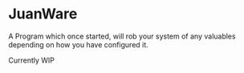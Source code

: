 # JuanWare
A Program which once started, will rob your system of any valuables depending on how you have configured it.

Currently WIP
